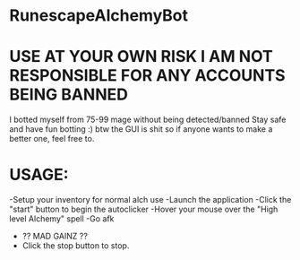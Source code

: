 # RunescapeAlchemyBot
# USE AT YOUR OWN RISK I AM NOT RESPONSIBLE FOR ANY ACCOUNTS BEING BANNED
I botted myself from 75-99 mage without being detected/banned
Stay safe and have fun botting :) 
btw the GUI is shit so if anyone wants to make a better one, feel free to.
# USAGE: 
-Setup your inventory for normal alch use
-Launch the application
-Click the "start" button to begin the autoclicker
-Hover your mouse over the "High level Alchemy" spell 
-Go afk
- ?? MAD GAINZ ??
- Click the stop button to stop.
